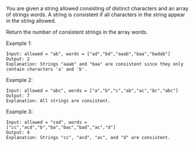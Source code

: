 You are given a string allowed consisting of distinct characters and an array of strings words. A string is consistent if all characters in the string appear in the string allowed.

Return the number of consistent strings in the array words.

Example 1:

    Input: allowed = "ab", words = ["ad","bd","aaab","baa","badab"]
    Output: 2
    Explanation: Strings "aaab" and "baa" are consistent since they only contain characters 'a' and 'b'.

Example 2:

    Input: allowed = "abc", words = ["a","b","c","ab","ac","bc","abc"]
    Output: 7
    Explanation: All strings are consistent.

Example 3:

    Input: allowed = "cad", words = ["cc","acd","b","ba","bac","bad","ac","d"]
    Output: 4
    Explanation: Strings "cc", "acd", "ac", and "d" are consistent.
